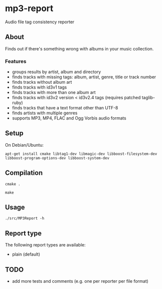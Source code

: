 mp3-report
==========

Audio file tag consistency reporter

## About
Finds out if there's something wrong with albums in your music collection.

### Features
* groups results by artist, album and directory
* finds tracks with missing tags: album, artist, genre, title or track number
* finds tracks without album art
* finds tracks with id3v1 tags
* finds tracks with more than one album art
* finds tracks with id3v2 version < id3v2.4 tags (requires patched taglib-ruby)
* finds tracks that have a text format other than UTF-8
* finds artists with multiple genres
* supports MP3, MP4, FLAC and Ogg Vorbis audio formats

## Setup

On Debian/Ubuntu:

`apt-get install cmake libtag1-dev libmagic-dev libboost-filesystem-dev libboost-program-options-dev libboost-system-dev`

## Compilation

`cmake .`

`make`

## Usage

`./src/MP3Report -h`

## Report type

The following report types are available:
* plain (default)

## TODO
* add more tests and comments (e.g. one per reporter per file format)
